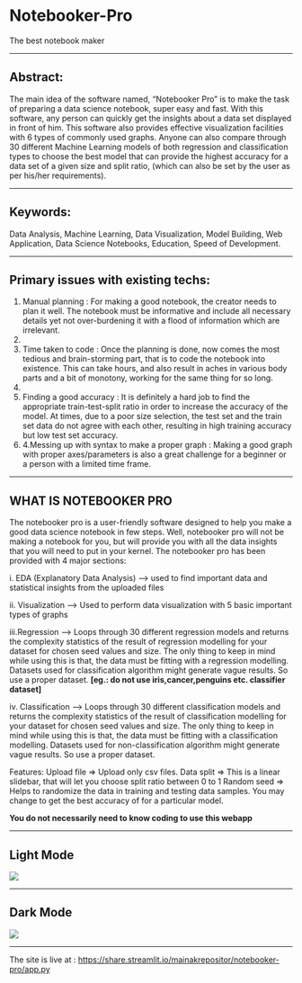 # Notebooker-Pro
The best notebook maker

<hr>

## Abstract:

The main idea of the software named, “Notebooker Pro” is to make the task of preparing a data science notebook, super easy and fast. With this software, any person can quickly get the insights about a data set displayed in front of him. This software also provides effective visualization facilities with 6 types of commonly used graphs. Anyone can also compare through 30 different Machine Learning models of both regression and classification types to choose the best model that can provide the highest accuracy for a data set of a given size and split ratio, (which can also be set by the user as per his/her requirements). 

<hr>

## Keywords:

Data Analysis, Machine Learning, Data Visualization, Model Building, Web Application, Data Science Notebooks, Education, Speed of Development.

<hr>

## Primary issues with existing techs:

<ol>
<li>Manual planning :  For making a good notebook, the creator needs to plan it well. The notebook must be informative and include all necessary details yet not over-burdening it with a flood of information which are irrelevant.<li>
<li>Time taken to code : Once the planning is done, now comes the most tedious and brain-storming part, that is to code the notebook into existence. This can take hours, and also result in aches in various body parts and a bit of monotony, working for the same thing for so long.<li>
<li>Finding a good accuracy : It is definitely a hard job to find the appropriate train-test-split ratio in order to increase the accuracy of the model. At times, due to a poor size selection, the test set and the train set data do not agree with each other, resulting in high training accuracy but low test set accuracy.</li>
<li>4.Messing up with syntax to make a proper graph : Making a good graph with proper axes/parameters is also a great challenge for a beginner or a person with a limited time frame.</li>
</ol>

<hr>


## WHAT IS NOTEBOOKER PRO

The notebooker pro is a user-friendly software designed to help you make a good data science notebook in few steps.
Well, notebooker pro will not be making a notebook for you, but will provide you with all the data insights that you 
will need to put in your kernel. The notebooker pro has been provided with 4 major sections:

i.  EDA (Explanatory Data Analysis)  --> used to find important data and statistical insights from the uploaded files

ii. Visualization --> Used to perform data visualization with 5 basic important types of graphs

iii.Regression --> Loops through 30 different regression models and returns the complexity statistics of the result
		   of regression modelling for your dataset for chosen seed values and size. The only thing to keep in
		   mind while using this is that, the data must be fitting with a regression modelling. Datasets used
		   for classification algorithm might generate vague results. So use a proper dataset.
		   **[eg.: do not use iris,cancer,penguins etc. classifier dataset]**

iv. Classification --> Loops through 30 different classification models and returns the complexity statistics of the result
		   of classification modelling for your dataset for chosen seed values and size. The only thing to keep in
		   mind while using this is that, the data must be fitting with a classification modelling. Datasets used
		   for non-classification algorithm might generate vague results. So use a proper dataset.
		   

Features:
Upload file => Upload only csv files.
Data split  => This is a linear slidebar, that will let you choose split ratio between 0 to 1
Random seed => Helps to randomize the data in training and testing data samples. 
	       You may change to get the best accuracy of for a particular model.
         
         
**You do not necessarily need to know coding to use this webapp**

<hr>

## Light Mode

<img src="https://user-images.githubusercontent.com/64016811/112420037-7da91600-8d52-11eb-8fd0-d8c916e6b313.jpg">

<hr>

## Dark Mode

<img src="https://user-images.githubusercontent.com/64016811/112760003-179ee600-9013-11eb-9a0f-9b0f4c701be3.jpg">

<hr>



The site is live at : https://share.streamlit.io/mainakrepositor/notebooker-pro/app.py
